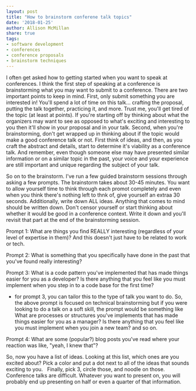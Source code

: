 ```yaml
---
layout: post
title: "How to brainstorm conferene talk topics"
date: '2018-01-25'
author: Allison McMillan
share: true
tags:
- software development
- conferences
- conference proposals
- brainstorm techniques
---
```


I often get asked how to getting started when you want to speak at conferences. I think the first step of speaking at a conference is brainstorming what you may want to submit to a conference. There are two important points to keep in mind. First, only submit something you are interested in! You'll spend a lot of time on this talk... crafting the proposal, putting the talk together, practicing it, and more. Trust me, you'll get tired of the topic (at least at points). If you're starting off by thinking about what the organizers may want to see as opposed to what's exciting and interesting to you then it'll show in your proposal and in your talk. Second, when you're brainstorming, don't get wrapped up in thinking about if the topic would make a good conference talk or not. First think of ideas, and then, as you craft the abstract and details, start to determine it's viability as a conference talk. And remember, even though someone else may have presented similar information or on a similar topic in the past, your voice and your experience are still important and unique regarding the subject of your talk.

So on to the brainstorm. I've run a few guided brainstorm sessions through asking a few prompts. The brainstorm takes about 30-45 minutes. You want to allow yourself time to think through each promot completely and even when you think there's nothing left to thnk of, give yourself an extraa 30 seconds. Additionally, write down ALL ideas. Anything that comes to mind should be written down. Don't censor yourself or start thinking about whether it would be good in a conference context. Write it down and you'll revisit that part at the end of the brainstorming session.

Prompt 1: What are things you find REALLY interesting (regardless of your level of expertise in them)? And this doesn't just have to be related to work or tech.

Prompt 2: What is something that you specifically have done in the past that you've found really interesting?

Prompt 3: What is a code pattern you've implemented that has made things easier for you as a developer?
Is there anything that you feel like you must implement when you step in to a code base for the first time?
* for prompt 3, you can tailor this to the type of talk you want to do. So, the above prompt is focused on technical brainstorming but if you were looking to do a talk on a soft skill, the prompt would be something like What are processes or structures you've implements that has made things easier for you as a manager? Is there anything that you feel like you must implement when you join a new team? and so on.

Prompt 4: What are some (popular?) blog posts you've read where your reaction was like, "yeah, I knew that"?

So, now you have a list of ideas. Looking at this list, which ones are you excited about? Pick a color and put a dot next to all of the ideas that sounds exciting to you.
 
Finally, pick 3, circle those, and noodle on those. Conference talks are difficult. Whatever you want to present on, you will probably end up presenting on half or even a quarter of that information.
 
